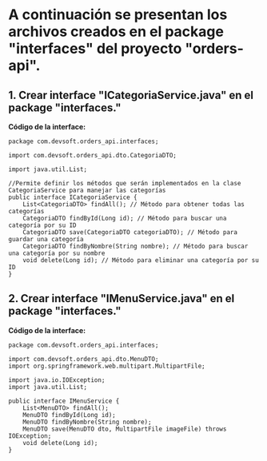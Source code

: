 # A continuación se presentan los archivos creados en el package "interfaces" del proyecto "orders-api".

## 1. Crear interface "ICategoriaService.java" en el package "interfaces."

**Código de la interface:**

```
package com.devsoft.orders_api.interfaces;

import com.devsoft.orders_api.dto.CategoriaDTO;

import java.util.List;

//Permite definir los métodos que serán implementados en la clase CategoriaService para manejar las categorías
public interface ICategoriaService {
    List<CategoriaDTO> findAll(); // Método para obtener todas las categorías
    CategoriaDTO findById(Long id); // Método para buscar una categoría por su ID
    CategoriaDTO save(CategoriaDTO categoriaDTO); // Método para guardar una categoría
    CategoriaDTO findByNombre(String nombre); // Método para buscar una categoría por su nombre
    void delete(Long id); // Método para eliminar una categoría por su ID
}
```

## 2. Crear interface "IMenuService.java" en el package "interfaces."

**Código de la interface:**

```
package com.devsoft.orders_api.interfaces;

import com.devsoft.orders_api.dto.MenuDTO;
import org.springframework.web.multipart.MultipartFile;

import java.io.IOException;
import java.util.List;

public interface IMenuService {
    List<MenuDTO> findAll();
    MenuDTO findById(Long id);
    MenuDTO findByNombre(String nombre);
    MenuDTO save(MenuDTO dto, MultipartFile imageFile) throws IOException;
    void delete(Long id);
}
```
